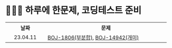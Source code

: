 # 🧑🏻‍💻 하루에 한문제, 코딩테스트 준비

<table>
    <!--------------------->
    <th width="144px">날짜</th>
    <th width="644px">문제</th>
    <tr>
        <td align="center">23.04.11</td>
        <td>
            <a target="_blank" href="https://velog.io/@younhwan0903/Python-BOJ-1806%EB%B6%80%EB%B6%84%ED%95%A9">BOJ-1806(부분합)</a>,
            <a target="_blank" href="https://velog.io/@younhwan0903/Python-boj-14942-%EA%B0%9C%EB%AF%B8">BOJ-14942(개미)</a>
        </td>
    </tr>
</table>

